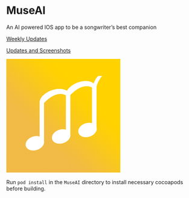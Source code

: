 # MuseAI
An AI powered IOS app to be a songwriter’s best companion

[Weekly Updates](https://docs.google.com/document/d/1oAm2oTjc2hkRNqxfoWiyEzCPquaeVRWapWKEJuJx_hs/edit?usp=sharing)

[Updates and Screenshots](https://github.com/gwayne9955/MuseAI/tree/master/Updates%20And%20Screenshots)

<img src="https://github.com/gwayne9955/MuseAI/raw/master/ios%20App%20Icons/iTunesArtwork%401x.png" height="60%" width="60%" alt="App Icon">

Run `pod install` in the `MuseAI` directory to install necessary cocoapods before building.

